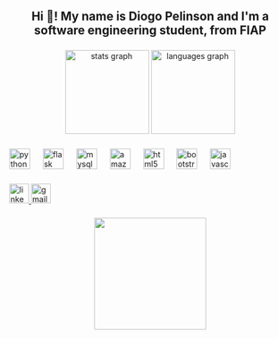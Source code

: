 <h2 align="center">Hi 👋! My name is Diogo Pelinson and I'm a software engineering student, from FIAP</h2>

###

<div align="center">
  <img src="https://github-readme-stats.vercel.app/api?username=DiogoPelinson&hide_title=false&hide_rank=false&show_icons=true&include_all_commits=true&count_private=true&disable_animations=false&theme=dracula&locale=en&hide_border=false" height="150" alt="stats graph"  />
  <img src="https://github-readme-stats.vercel.app/api/top-langs?username=DiogoPelinson&locale=en&hide_title=false&layout=compact&card_width=320&langs_count=5&theme=dracula&hide_border=false" height="150" alt="languages graph"  />
</div>

###

<div align="left">
  <img src="https://cdn.jsdelivr.net/gh/devicons/devicon/icons/python/python-original.svg" height="37" alt="python logo"  />
  <img width="15" />
  <img src="https://skillicons.dev/icons?i=flask" height="37" alt="flask logo"  />
  <img width="15" />
  <img src="https://cdn.jsdelivr.net/gh/devicons/devicon/icons/mysql/mysql-original.svg" height="37" alt="mysql logo"  />
  <img width="15" />
  <img src="https://cdn.jsdelivr.net/gh/devicons/devicon/icons/amazonwebservices/amazonwebservices-original-wordmark.svg" height="37" alt="amazonwebservices logo"  />
  <img width="15" />
  <img src="https://cdn.jsdelivr.net/gh/devicons/devicon/icons/html5/html5-original.svg" height="37" alt="html5 logo"  />
  <img width="15" />
  <img src="https://cdn.jsdelivr.net/gh/devicons/devicon/icons/bootstrap/bootstrap-original.svg" height="37" alt="bootstrap logo"  />
  <img width="15" />
  <img src="https://cdn.jsdelivr.net/gh/devicons/devicon/icons/javascript/javascript-original.svg" height="37" alt="javascript logo"  />
</div>

###

<div align="left">
  <a href="https://www.linkedin.com/in/diogopelinson" target="_blank">
    <img src="https://img.shields.io/static/v1?message=LinkedIn&logo=linkedin&label=&color=0077B5&logoColor=white&labelColor=&style=for-the-badge" height="35" alt="linkedin logo"  />
  </a>
  <a href="mailto:diogopelinsonduartemoraes@email.com" target="_blank">
    <img src="https://img.shields.io/static/v1?message=Gmail&logo=gmail&label=&color=D14836&logoColor=white&labelColor=&style=for-the-badge" height="35" alt="gmail logo"  />
  </a>
</div>

###

<div align="center">
  <img height="200" src="https://media4.giphy.com/media/v1.Y2lkPTc5MGI3NjExazJhanFheW50M205d3F2ZXNjY2R2aHA5aHRlM2xweGRxNHVvb2c1eSZlcD12MV9pbnRlcm5hbF9naWZfYnlfaWQmY3Q9Zw/iD5sikcB9Xv5Al1fOe/giphy.gif"  />
</div>

###
